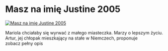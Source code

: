 Masz na imię Justine 2005 
=============
[![Masz na imię Justine 2005 ](http://vidos.pl/images/player.gif)](http://vidos.pl/masz-na-imie-justine-2005)

 Mariola chciałaby się wyrwać z małego miasteczka. Marzy o lepszym życiu. Artur, jej chłopak mieszkający na stałe w Niemczech, proponuje zobacz pełny opis
